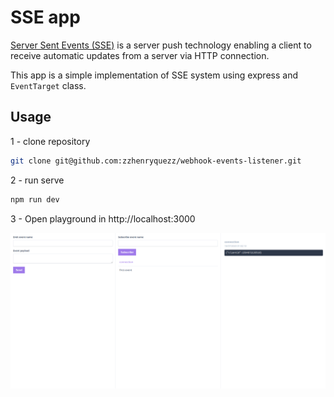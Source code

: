 # SSE app 
[Server Sent Events (SSE)](https://en.wikipedia.org/wiki/Server-sent_events) is a server push technology enabling a client to receive automatic updates from a server via HTTP connection.

This app is a simple implementation of SSE system using express and `EventTarget` class.


## Usage

1 - clone repository
```bash
git clone git@github.com:zzhenryquezz/webhook-events-listener.git
```

2 - run serve
```bash 
npm run dev
```

3 - Open playground in http://localhost:3000

![print-1](/screenshots/print-1.png)

